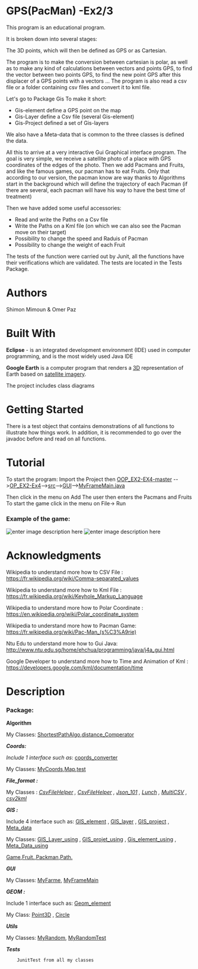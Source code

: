 
# GPS(PacMan) -Ex2/3 

This program is an educational program.

It is broken down into several stages:

The 3D points, which will then be defined as GPS or as Cartesian.

The program is to make the conversion between cartesian is polar, as well as to make any kind of calculations between vectors and points GPS, to find the vector between two points GPS, to find the new point GPS after this displacer of a GPS points with a vectors ...
The program is also read a csv file or a folder containing csv files and convert it to kml file.

Let's go to Package Gis
To make it short:
- Gis-element define a GPS point on the map
- Gis-Layer define a Csv file (several Gis-element)
- Gis-Project defined a set of Gis-layers

We also have a Meta-data that is common to the three classes is defined the data.

All this to arrive at a very interactive Gui Graphical interface program. 
The goal is very simple, we receive a satellite photo of a place with GPS coordinates of the edges of the photo.
Then we add Pacmans and Fruits, and like the famous games, our pacman has to eat Fruits.
Only that according to our version, the pacman know are way thanks to Algorithms start in the background which will define the trajectory of each Pacman (if there are several, each pacman will have his way to have the best time of treatment)

Then we have added some useful accessories:
- Read and write the Paths on a Csv file
- Write the Paths on a Kml file (on which we can also see the Pacman move on their target)
- Possibility to change the speed and Raduis of Pacman
- Possibility to change the weight of each Fruit

The tests of the function were carried out by Junit, all the functions have their verifications which are validated. The tests are located in the Tests Package.



# Authors

Shimon Mimoun & Omer Paz 

# Built With

**Eclipse** - is an integrated development environment (IDE) used in computer programming, and is the most widely used Java IDE

**Google Earth** is a  computer program that renders a [3D](https://en.wikipedia.org/wiki/3D_computer_graphics "3D computer graphics") representation of Earth based on [satellite imagery](https://en.wikipedia.org/wiki/Satellite_imagery).

The project includes class diagrams

# Getting Started

There is a test object that contains demonstrations of all functions to illustrate how things work. In addition, it is recommended to go over the javadoc before and read on all functions.



# Tutorial 

To start the program:
Import the Project then [OOP_EX2-EX4-master](https://github.com/omerpaz1/GPS-Ex2/tree/master/OOP_EX2-EX4-master "OOP_EX2-EX4-master") -->[OP_EX2-Ex4](https://github.com/omerpaz1/GPS-Ex2/tree/master/OOP_EX2-EX4-master/OOP_EX2-Ex4 "OOP_EX2-Ex4")-->[src](https://github.com/omerpaz1/GPS-Ex2/tree/master/OOP_EX2-EX4-master/OOP_EX2-Ex4/src "src")-->[GUI](https://github.com/omerpaz1/GPS-Ex2/tree/master/OOP_EX2-EX4-master/OOP_EX2-Ex4/src/GUI "GUI")-->[MyFrameMain.java](https://github.com/omerpaz1/GPS-Ex2/blob/master/OOP_EX2-EX4-master/OOP_EX2-Ex4/src/GUI/MyFrameMain.java "MyFrameMain.java")

Then click in the menu on Add The user then enters the Pacmans and Fruits
To start the game click in the menu on File-> Run

### Example of the game:
![enter image description here](https://lh3.googleusercontent.com/Byxkm3oKkQx5NkQMymrCwOfjvV1mOFbfr-xd5Bonn9d5wZYlHbXoRN7LSxc1gYKZE7TNgCqn3-c "01")
![enter image description here](https://lh3.googleusercontent.com/80MaN_s8DBpvT64s_95Dyq0uPfAVPtt4DZPgX8xMvp1w1TuZB6tU6-oG5iLnlqCb9u2wQyIYkqA "02")
# Acknowledgments

Wikipedia to understand more how to CSV File :  https://fr.wikipedia.org/wiki/Comma-separated_values

Wikipedia to understand more how to Kml File :  https://fr.wikipedia.org/wiki/Keyhole_Markup_Language

Wikipedia to understand more how to Polar Coordinate :  https://en.wikipedia.org/wiki/Polar_coordinate_system

Wikipedia to understand more how to Pacman Game:
https://fr.wikipedia.org/wiki/Pac-Man_(s%C3%A9rie)

Ntu Edu to understand more how to Gui Java:
http://www.ntu.edu.sg/home/ehchua/programming/java/j4a_gui.html

Google  Developer to understand more how to Time and Animation of Kml :
https://developers.google.com/kml/documentation/time

# Description

### Package:

**Algorithm**

My Classes: [ShortestPathAlgo](https://github.com/omerpaz1/GPS-Ex2/blob/master/OOP_EX2-EX4-master/OOP_EX2-Ex4/src/Algorithm/ShortestPathAlgo.java "ShortestPathAlgo.java"),[distance_Comperator](https://github.com/omerpaz1/GPS-Ex2/blob/master/OOP_EX2-EX4-master/OOP_EX2-Ex4/src/Algorithm/distance_Comperator.java "distance_Comperator.java")



***Coords:***

_Include 1 interface such as_:  [coords_converter](https://github.com/omerpaz1/GPS-Ex2/blob/master/OOP_EX2-EX4-master/OOP_EX2-Ex4/src/Coords/coords_converter.java "coords_converter.java")

My Classes: [MyCoords](https://github.com/omerpaz1/GPS-Ex2/blob/master/OOP_EX2-EX4-master/OOP_EX2-Ex4/src/Coords/MyCoords.java "MyCoords.java"),[Map](https://github.com/omerpaz1/GPS-Ex2/blob/master/OOP_EX2-EX4-master/OOP_EX2-Ex4/src/Coords/Map.java "Map.java"),[test](https://github.com/omerpaz1/GPS-Ex2/blob/master/OOP_EX2-EX4-master/OOP_EX2-Ex4/src/Coords/test.java "test.java")


***File_format :***

My Classes : _[CsvFileHelper](https://github.com/omerpaz1/GPS-Ex2/blob/master/OOP_EX2-EX4-master/OOP_EX2-Ex4/src/File_format/CsvFileHelper.java "CsvFileHelper.java") , [CsvFileHelper](https://github.com/omerpaz1/GPS-Ex2/blob/master/OOP_EX2-EX4-master/OOP_EX2-Ex4/src/File_format/CsvFileHelper.java "CsvFileHelper.java") , [Json_101](https://github.com/omerpaz1/GPS-Ex2/blob/master/OOP_EX2-EX4-master/OOP_EX2-Ex4/src/File_format/Json_101.java "Json_101.java") , [Lunch](https://github.com/omerpaz1/GPS-Ex2/blob/master/OOP_EX2-EX4-master/OOP_EX2-Ex4/src/File_format/Lunch.java "Lunch.java") , [MultiCSV](https://github.com/omerpaz1/GPS-Ex2/blob/master/OOP_EX2-EX4-master/OOP_EX2-Ex4/src/File_format/MultiCSV.java "MultiCSV.java") , [csv2kml](https://github.com/omerpaz1/GPS-Ex2/blob/master/OOP_EX2-EX4-master/OOP_EX2-Ex4/src/File_format/csv2kml.java "csv2kml.java")_  


***GIS :***

Include 4 interface such as: [GIS_element](https://github.com/omerpaz1/GPS-Ex2/blob/master/OOP_EX2-EX4-master/OOP_EX2-Ex4/src/GIS/GIS_element.java "GIS_element.java") , [GIS_layer](https://github.com/omerpaz1/GPS-Ex2/blob/master/OOP_EX2-EX4-master/OOP_EX2-Ex4/src/GIS/GIS_layer.java "GIS_layer.java") , [GIS_project](https://github.com/omerpaz1/GPS-Ex2/blob/master/OOP_EX2-EX4-master/OOP_EX2-Ex4/src/GIS/GIS_project.java "GIS_project.java") , [Meta_data](https://github.com/omerpaz1/GPS-Ex2/blob/master/OOP_EX2-EX4-master/OOP_EX2-Ex4/src/GIS/Meta_data.java "Meta_data.java")

My Classes: [GIS_Layer_using](https://github.com/omerpaz1/GPS-Ex2/blob/master/OOP_EX2-EX4-master/OOP_EX2-Ex4/src/GIS/GIS_Layer_using.java "GIS_Layer_using.java") , [GIS_projet_using](https://github.com/omerpaz1/GPS-Ex2/blob/master/OOP_EX2-EX4-master/OOP_EX2-Ex4/src/GIS/GIS_projet_using.java "GIS_projet_using.java") , [Gis_element_using](https://github.com/omerpaz1/GPS-Ex2/blob/master/OOP_EX2-EX4-master/OOP_EX2-Ex4/src/GIS/Gis_element_using.java "Gis_element_using.java") , [Meta_Data_using](https://github.com/omerpaz1/GPS-Ex2/blob/master/OOP_EX2-EX4-master/OOP_EX2-Ex4/src/GIS/Meta_Data_using.java "Meta_Data_using.java")

[Game](https://github.com/omerpaz1/GPS-Ex2/blob/master/OOP_EX2-EX4-master/OOP_EX2-Ex4/src/GIS/Game.java "Game.java"),[Fruit.](https://github.com/omerpaz1/GPS-Ex2/blob/master/OOP_EX2-EX4-master/OOP_EX2-Ex4/src/GIS/Fruit.java "Fruit.java"),[Packman](https://github.com/omerpaz1/GPS-Ex2/blob/master/OOP_EX2-EX4-master/OOP_EX2-Ex4/src/GIS/Packman.java "Packman.java"),[Path.](https://github.com/omerpaz1/GPS-Ex2/blob/master/OOP_EX2-EX4-master/OOP_EX2-Ex4/src/GIS/Path.java "Path.java")

***GUI***

My Classes: [MyFarme](https://github.com/omerpaz1/GPS-Ex2/blob/master/OOP_EX2-EX4-master/OOP_EX2-Ex4/src/GUI/MyFarme.java " MyFarme.java"),   [MyFrameMain](https://github.com/omerpaz1/GPS-Ex2/blob/master/OOP_EX2-EX4-master/OOP_EX2-Ex4/src/GUI/MyFrameMain.java "MyFrameMain.java")

***GEOM :***


Include 1 interface such as: [Geom_element](https://github.com/omerpaz1/GPS-Ex2/blob/master/OOP_EX2-EX4-master/OOP_EX2-Ex4/src/Geom/Geom_element.java "Geom_element.java")

My Class: [Point3D](https://github.com/omerpaz1/GPS-Ex2/blob/master/OOP_EX2-EX4-master/OOP_EX2-Ex4/src/Geom/Point3D.java "Point3D.java") , [Circle](https://github.com/omerpaz1/GPS-Ex2/blob/master/OOP_EX2-EX4-master/OOP_EX2-Ex4/src/Geom/Circle.java "Circle.java")

***Utils***

My Classes: [MyRandom](https://github.com/omerpaz1/GPS-Ex2/blob/master/OOP_EX2-EX4-master/OOP_EX2-Ex4/src/Utils/MyRandom.java "MyRandom.java"),  [MyRandomTest](https://github.com/omerpaz1/GPS-Ex2/blob/master/OOP_EX2-EX4-master/OOP_EX2-Ex4/src/Utils/MyRandomTest.java "MyRandomTest.java")



***Tests***

        JunitTest from all my classes
